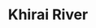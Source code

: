 ---
title: "Khirai River"
title_bn: "খিরাই নদী"
description: "It is a tributary of ancient Dholesshori. It follws through Manikganj district and meets with Ichamati river."
---